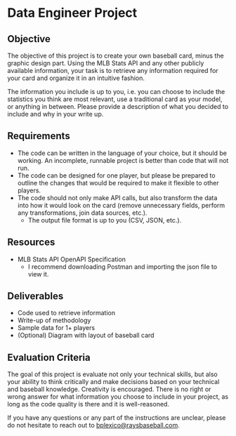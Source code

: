 # Data Engineer Project

## Objective

The objective of this project is to create your own baseball card, minus the graphic design part. Using the MLB Stats API and any other publicly available information, your task is to retrieve any information required for your card and organize it in an intuitive fashion. 

The information you include is up to you, i.e. you can choose to include the statistics you think are most relevant, use a traditional card as your model, or anything in between. Please provide a description of what you decided to include and why in your write up.

## Requirements

- The code can be written in the language of your choice, but it should be working. An incomplete, runnable project is better than code that will not run.
- The code can be designed for one player, but please be prepared to outline the changes that would be required to make it flexible to other players.
- The code should not only make API calls, but also transform the data into how it would look on the card (remove unnecessary fields, perform any transformations, join data sources, etc.).
    - The output file format is up to you (CSV, JSON, etc.).
    
## Resources

- MLB Stats API OpenAPI Specification
    - I recommend downloading Postman and importing the json file to view it.

## Deliverables
- Code used to retrieve information
- Write-up of methodology
- Sample data for 1+ players
- (Optional) Diagram with layout of baseball card


## Evaluation Criteria

The goal of this project is evaluate not only your technical skills, but also your ability to think critically and make decisions based on your technical and baseball knowledge. Creativity is encouraged. There is no right or wrong answer for what information you choose to include in your project, as long as the code quality is there and it is well-reasoned. 

If you have any questions or any part of the instructions are unclear, please do not hesitate to reach out to bplexico@raysbaseball.com.
